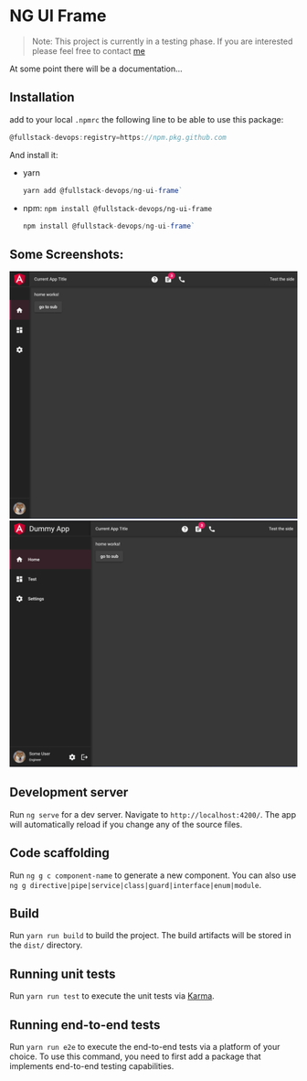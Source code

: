 # NG UI Frame

> Note: This project is currently in a testing phase. If you are interested please feel free to contact [me](https://github.com/eksrha)

At some point there will be a documentation...

## Installation

add to your local `.npmrc` the following line to be able to use this package:
```javascript
@fullstack-devops:registry=https://npm.pkg.github.com
```

And install it:
 - yarn
 
    ```javascript
    yarn add @fullstack-devops/ng-ui-frame`
    ```
 - npm: `npm install @fullstack-devops/ng-ui-frame`

    ```javascript
    npm install @fullstack-devops/ng-ui-frame`
    ```

## Some Screenshots:
![image](./docs/pictures/sidenav-closed.png)
![image](./docs/pictures/sidenav-opened.png)

## Development server

Run `ng serve` for a dev server. Navigate to `http://localhost:4200/`. The app will automatically reload if you change any of the source files.

## Code scaffolding

Run `ng g c component-name` to generate a new component. You can also use `ng g directive|pipe|service|class|guard|interface|enum|module`.

## Build

Run `yarn run build` to build the project. The build artifacts will be stored in the `dist/` directory.

## Running unit tests

Run `yarn run test` to execute the unit tests via [Karma](https://karma-runner.github.io).

## Running end-to-end tests

Run `yarn run e2e` to execute the end-to-end tests via a platform of your choice. To use this command, you need to first add a package that implements end-to-end testing capabilities.
